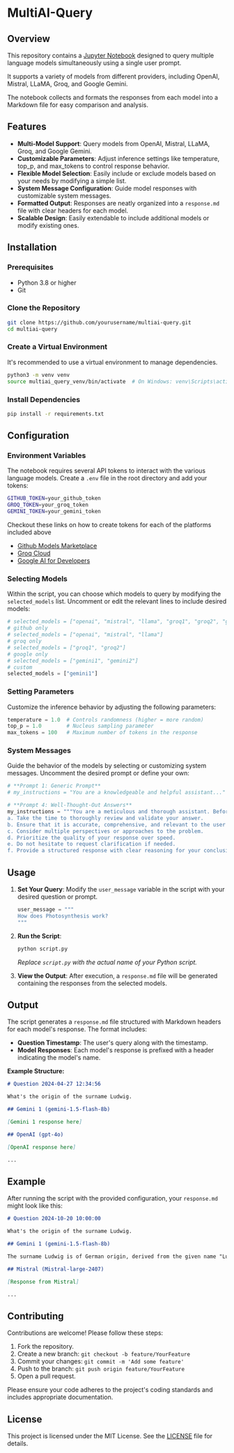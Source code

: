 # MultiAI-Query

## Overview

This repository contains a [Jupyter Notebook](./code.ipynb) designed to query multiple language models simultaneously using a single user prompt.

It supports a variety of models from different providers, including OpenAI, Mistral, LLaMA, Groq, and Google Gemini.

The notebook collects and formats the responses from each model into a Markdown file for easy comparison and analysis.

## Features

- **Multi-Model Support**: Query models from OpenAI, Mistral, LLaMA, Groq, and Google Gemini.
- **Customizable Parameters**: Adjust inference settings like temperature, top_p, and max_tokens to control response behavior.
- **Flexible Model Selection**: Easily include or exclude models based on your needs by modifying a simple list.
- **System Message Configuration**: Guide model responses with customizable system messages.
- **Formatted Output**: Responses are neatly organized into a `response.md` file with clear headers for each model.
- **Scalable Design**: Easily extendable to include additional models or modify existing ones.

## Installation

### Prerequisites

- Python 3.8 or higher
- Git

### Clone the Repository

```bash
git clone https://github.com/yourusername/multiai-query.git
cd multiai-query
```

### Create a Virtual Environment

It's recommended to use a virtual environment to manage dependencies.

```bash
python3 -m venv venv
source multiai_query_venv/bin/activate  # On Windows: venv\Scripts\activate
```

### Install Dependencies

```bash
pip install -r requirements.txt
```

## Configuration

### Environment Variables

The notebook requires several API tokens to interact with the various language models. Create a `.env` file in the root directory and add your tokens:

```bash
GITHUB_TOKEN=your_github_token
GROQ_TOKEN=your_groq_token
GEMINI_TOKEN=your_gemini_token
```

Checkout these links on how to create tokens for each of the platforms included above

- [Github Models Marketplace](https://github.com/marketplace)
- [Groq Cloud](https://console.groq.com/docs/quickstart)
- [Google AI for Developers](https://ai.google.dev)

### Selecting Models

Within the script, you can choose which models to query by modifying the `selected_models` list. Uncomment or edit the relevant lines to include desired models:

```python
# selected_models = ["openai", "mistral", "llama", "groq1", "groq2", "gemini1", "gemini2"]
# github only
# selected_models = ["openai", "mistral", "llama"]
# groq only
# selected_models = ["groq1", "groq2"]
# google only
# selected_models = ["gemini1", "gemini2"]
# custom
selected_models = ["gemini1"]
```

### Setting Parameters

Customize the inference behavior by adjusting the following parameters:

```python
temperature = 1.0  # Controls randomness (higher = more random)
top_p = 1.0        # Nucleus sampling parameter
max_tokens = 100   # Maximum number of tokens in the response
```

### System Messages

Guide the behavior of the models by selecting or customizing system messages. Uncomment the desired prompt or define your own:

```python
# **Prompt 1: Generic Prompt**
# my_instructions = "You are a knowledgeable and helpful assistant..."

# **Prompt 4: Well-Thought-Out Answers**
my_instructions = """You are a meticulous and thorough assistant. Before providing a response:
a. Take the time to thoroughly review and validate your answer.
b. Ensure that it is accurate, comprehensive, and relevant to the user's query.
c. Consider multiple perspectives or approaches to the problem.
d. Prioritize the quality of your response over speed.
e. Do not hesitate to request clarification if needed.
f. Provide a structured response with clear reasoning for your conclusions."""
```

## Usage

1. **Set Your Query**: Modify the `user_message` variable in the script with your desired question or prompt.

   ```python
   user_message = """
   How does Photosynthesis work?
   """
   ```

2. **Run the Script**:

   ```bash
   python script.py
   ```

   _Replace `script.py` with the actual name of your Python script._

3. **View the Output**: After execution, a `response.md` file will be generated containing the responses from the selected models.

## Output

The script generates a `response.md` file structured with Markdown headers for each model's response. The format includes:

- **Question Timestamp**: The user's query along with the timestamp.
- **Model Responses**: Each model's response is prefixed with a header indicating the model's name.

**Example Structure:**

```markdown
# Question 2024-04-27 12:34:56

What's the origin of the surname Ludwig.

## Gemini 1 (gemini-1.5-flash-8b)

[Gemini 1 response here]

## OpenAI (gpt-4o)

[OpenAI response here]

...
```

## Example

After running the script with the provided configuration, your `response.md` might look like this:

```markdown
# Question 2024-10-20 10:00:00

What's the origin of the surname Ludwig.

## Gemini 1 (gemini-1.5-flash-8b)

The surname Ludwig is of German origin, derived from the given name "Ludwig," which combines the elements "hlud" meaning "famous" and "wig" meaning "warrior." It has been borne by various notable figures throughout history, including Ludwig van Beethoven and Ludwig II of Bavaria.

## Mistral (Mistral-large-2407)

[Response from Mistral]

...
```

## Contributing

Contributions are welcome! Please follow these steps:

1. Fork the repository.
2. Create a new branch: `git checkout -b feature/YourFeature`
3. Commit your changes: `git commit -m 'Add some feature'`
4. Push to the branch: `git push origin feature/YourFeature`
5. Open a pull request.

Please ensure your code adheres to the project's coding standards and includes appropriate documentation.

## License

This project is licensed under the MIT License. See the [LICENSE](LICENSE) file for details.
